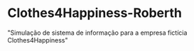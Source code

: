 # Clothes4Happiness-Roberth
"Simulação de sistema de informação para a empresa fictícia Clothes4Happiness"
